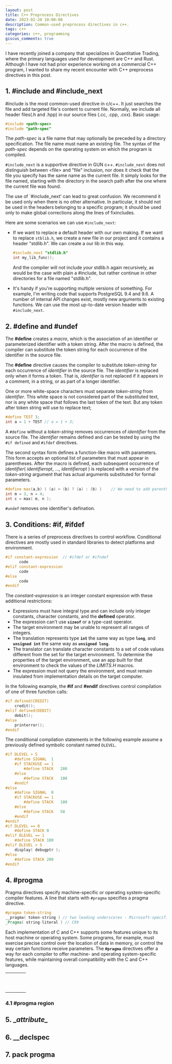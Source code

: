 ```yaml
---
layout: post
title: C++ Preprocess Directives
date: 2023-02-20 10:00:00
description: Common-used preprocess directives in c++.
tags: c++
categories: c++, programming
giscus_comments: true
---
```


I have recently joined a company that specializes in Quantitative Trading, where the primary languages used for development are C++ and Rust. Although I have not had prior experience working on a commercial C++ program, I wanted to share my recent encounter with C++ preprocess directives in this post.

## 1. #include and #include_next

#include is the most common-used directive in c/c++. It just searches the file and add targeted file's content to current file. Normally, we include all header files(.h and .hpp) in our source files (.cc, .cpp, .cxx). Basic usage:

```c++
#include <path-spec>
#include "path-spec"
```

The *path-spec* is a file name that may optionally be preceded by a directory specification. The file name must name an existing file. The syntax of the *path-spec* depends on the operating system on which the program is compiled.

`#include_next` is a supportive directive in GUN c++. `#include_next` does not distinguish between \<file> and "file" inclusion, nor does it check that the file you specify has the same name as the current file. It simply looks for the file named, starting with the directory in the search path after the one where the current file was found.

The use of `#include_next' can lead to great confusion. We recommend it be used only when there is no other alternative. In particular, it should not be used in the headers belonging to a specific program; it should be used only to make global corrections along the lines of fixincludes.

Here are some scenarios we can use `#include_next`:

+ If we want to replace a default header with our own making. If we want to replace `stblib.h`, we create a new file in our project and it contains a header "stdlib.h". We can create a our lib in this way.

  ```c++
  #include_next "stdlib.h"
  int my_lib_func();
  ```

  And the compiler will not include *your* stdlib.h again recursively, as would be the case with plain a #include, but rather continue in other directories for a file named "stdlib.h".

+ It's handy if you're supporting multiple versions of something. For example, I'm writing code that supports PostgreSQL 9.4 and 9.6. A number of internal API changes exist, mostly new arguments to existing functions. We can use the most up-to-date version header with `#include_next`.

## 2. #define and #undef

The **#define** creates a *macro*, which is the association of an identifier or parameterized identifier with a token string. After the macro is defined, the compiler can substitute the token string for each occurrence of the identifier in the source file.

The **#define** directive causes the compiler to substitute *token-string* for each occurrence of *identifier* in the source file. The *identifier* is replaced only when it forms a token. That is, *identifier* is not replaced if it appears in a comment, in a string, or as part of a longer identifier.

One or more white-space characters must separate *token-string* from *identifier*. This white space is not considered part of the substituted text, nor is any white space that follows the last token of the text. But any token after token string will use to replace text;

```c++
#define TEST 3;
int a = 1 + TEST // a = 1 + 3;
```

A `#define` without a *token-string* removes occurrences of *identifier* from the source file. The *identifier* remains defined and can be tested by using the `#if defined` and `#ifdef` directives.

The second syntax form defines a function-like macro with parameters. This form accepts an optional list of parameters that must appear in parentheses. After the macro is defined, each subsequent occurrence of *identifier*( *identifier*opt, ..., *identifier*opt ) is replaced with a version of the *token-string* argument that has actual arguments substituted for formal parameters.

```cpp
#define max(a,b) ( (a) > (b) ? (a) : (b) )    // We need to add parentheses to each argument to ensure expression is correct.
int m = 3, n = 4;
int c = max( m, n );   
```

`#undef` removes one identifier's defination.

## 3. Conditions: #if, #ifdef

There is a series of preprocess directives to control workflow. Conditional directives are mostly used in standard libraries to detect platforms and environment.

```c++
#if constant-expression  // #ifdef or #ifndef
      code
#elif constant-expression
      code
#else
      code
#endif
```

 The *constant-expression* is an integer constant expression with these additional restrictions:

- Expressions must have integral type and can include only integer constants, character constants, and the **defined** operator.
- The expression can't use **`sizeof`** or a type-cast operator.
- The target environment may be unable to represent all ranges of integers.
- The translation represents type **`int`** the same way as type **`long`**, and **`unsigned int`** the same way as **`unsigned long`**.
- The translator can translate character constants to a set of code values different from the set for the target environment. To determine the properties of the target environment, use an app built for that environment to check the values of the *LIMITS.H* macros.
- The expression must not query the environment, and must remain insulated from implementation details on the target computer.

In the following example, the **#if** and **#endif** directives control compilation of one of three function calls:

```cpp
#if defined(CREDIT)
    credit();
#elif defined(DEBIT)
    debit();
#else
    printerror();
#endif
```

The conditional compilation statements in the following example assume a previously defined symbolic constant named `DLEVEL`.

```cpp
#if DLEVEL > 5
    #define SIGNAL  1
    #if STACKUSE == 1
        #define STACK   200
    #else
        #define STACK   100
    #endif
#else
    #define SIGNAL  0
    #if STACKUSE == 1
        #define STACK   100
    #else
        #define STACK   50
    #endif
#endif
#if DLEVEL == 0
    #define STACK 0
#elif DLEVEL == 1
    #define STACK 100
#elif DLEVEL > 5
    display( debugptr );
#else
    #define STACK 200
#endif
```

## 4. #progma

Pragma directives specify machine-specific or operating system-specific compiler features. A line that starts with `#pragma` specifies a pragma directive. 

```cpp
#pragma token-string
__pragma( token-string ) // two leading underscores - Microsoft-specific extension
_Pragma( string-literal ) // C99
```

Each implementation of C and C++ supports some features unique to its host machine or operating system. Some programs, for example, must exercise precise control over the location of data in memory, or control the way certain functions receive parameters. The **`#pragma`** directives offer a way for each compiler to offer machine- and operating system-specific features, while maintaining overall compatibility with the C and C++ languages.

|      |      |      |      |
| ---- | ---- | ---- | ---- |
|      |      |      |      |
|      |      |      |      |
|      |      |      |      |
|      |      |      |      |
|      |      |      |      |
|      |      |      |      |
|      |      |      |      |
|      |      |      |      |
|      |      |      |      |
|      |      |      |      |



### 4.1 #progma region

## 5. \__attribute\__

## 6. \__declspec

## 7. pack progma


